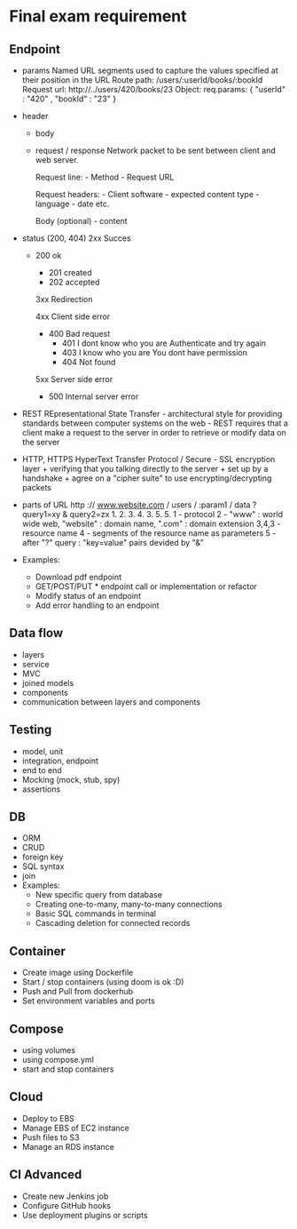 # Final exam requirement
## Endpoint
  - params
		 Named URL segments used to capture the values specified at their position in the URL
		 Route path: 	/users/:userId/books/:bookId
		 Request url: http://../users/420/books/23
		 Object: 			req.params: { "userId" : "420" , "bookId" : "23" }
  - header
	- body
	- request / response
		 Network packet to be sent between client and web server.

		 Request line:
		   - Method
			 - Request URL

		 Request headers:
		  - Client software
			- expected content type
			- language
			- date
			etc.

		 Body (optional)
		  - content
		 
  - status (200, 404)
		 2xx Succes
      - 200 ok
		  - 201 created
		  - 202 accepted

		 3xx Redirection

		 4xx Client side error
		  - 400 Bad request
			- 401 I dont know who you are Authenticate and try again
			- 403 I know who you are You dont have permission
			- 404 Not found

		 5xx Server side error
		  - 500 Internal server error
  - REST
	   REpresentational State Transfer
			- architectural style for providing standards between computer systems on the web
			- REST requires that a client make a request to the server in order to retrieve or modify data on the server

  - HTTP, HTTPS
		 HyperText Transfer Protocol / Secure
			- SSL encryption layer
				+ verifying that you talking directly to the server
				+ set up by a handshake
				+ agree on a "cipher suite" to use encrypting/decrypting packets

  - parts of URL
		 http :// www.website.com / users / :param1 / data ? query1=xy & query2=zx
		  1.             2.           3.        4.     3.        5.          5.
			1 - protocol
			2 - "www" : world wide web, "website" : domain name, ".com" : domain extension
			3,4,3 - resource name
			4 - segments of the resource name as parameters
			5 - after "?" query : "key=value" pairs devided by "&"
  - Examples:
    - Download pdf endpoint
    - GET/POST/PUT * endpoint call or implementation or refactor
    - Modify status of an endpoint
    - Add error handling to an endpoint

## Data flow
  - layers
  - service
  - MVC
  - joined models
  - components
  - communication between layers and components

## Testing
  - model, unit
  - integration, endpoint
  - end to end
  - Mocking (mock, stub, spy)
  - assertions

## DB
  - ORM
  - CRUD
  - foreign key
  - SQL syntax
  - join
  - Examples:
    - New specific query from database
    - Creating one-to-many, many-to-many connections
    - Basic SQL commands in terminal
    - Cascading deletion for connected records

## Container
  - Create image using Dockerfile
  - Start / stop containers (using doom is ok :D)
  - Push and Pull from dockerhub
  - Set environment variables and ports

## Compose
  - using volumes
  - using compose.yml
  - start and stop containers

## Cloud
  - Deploy to EBS
  - Manage EBS of EC2 instance
  - Push files to S3
  - Manage an RDS instance

## CI Advanced
  - Create new Jenkins job
  - Configure GitHub hooks
  - Use deployment plugins or scripts

